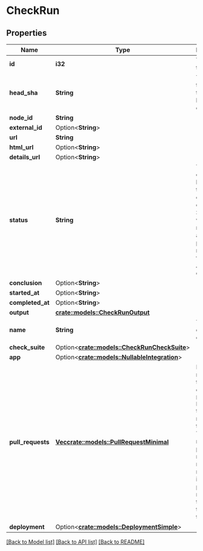 # CheckRun

## Properties

Name | Type | Description | Notes
------------ | ------------- | ------------- | -------------
**id** | **i32** | The id of the check. | 
**head_sha** | **String** | The SHA of the commit that is being checked. | 
**node_id** | **String** |  | 
**external_id** | Option<**String**> |  | 
**url** | **String** |  | 
**html_url** | Option<**String**> |  | 
**details_url** | Option<**String**> |  | 
**status** | **String** | The phase of the lifecycle that the check is currently in. Statuses of waiting, requested, and pending are reserved for GitHub Actions check runs. | 
**conclusion** | Option<**String**> |  | 
**started_at** | Option<**String**> |  | 
**completed_at** | Option<**String**> |  | 
**output** | [**crate::models::CheckRunOutput**](check_run_output.md) |  | 
**name** | **String** | The name of the check. | 
**check_suite** | Option<[**crate::models::CheckRunCheckSuite**](check_run_check_suite.md)> |  | 
**app** | Option<[**crate::models::NullableIntegration**](nullable-integration.md)> |  | 
**pull_requests** | [**Vec<crate::models::PullRequestMinimal>**](pull-request-minimal.md) | Pull requests that are open with a `head_sha` or `head_branch` that matches the check. The returned pull requests do not necessarily indicate pull requests that triggered the check. | 
**deployment** | Option<[**crate::models::DeploymentSimple**](deployment-simple.md)> |  | [optional]

[[Back to Model list]](../README.md#documentation-for-models) [[Back to API list]](../README.md#documentation-for-api-endpoints) [[Back to README]](../README.md)


